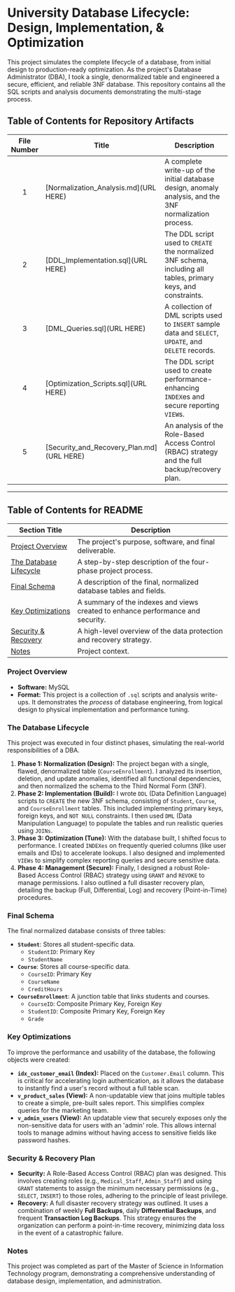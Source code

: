 # University Database Lifecycle: Design, Implementation, & Optimization

This project simulates the complete lifecycle of a database, from initial design to production-ready optimization. As the project's Database Administrator (DBA), I took a single, denormalized table and engineered a secure, efficient, and reliable 3NF database. This repository contains all the SQL scripts and analysis documents demonstrating the multi-stage process.

## Table of Contents for Repository Artifacts

| File Number | Title | Description |
| :---: | ----- | ----------- |
| 1 | [Normalization_Analysis.md](URL HERE) | A complete write-up of the initial database design, anomaly analysis, and the 3NF normalization process. |
| 2 | [DDL_Implementation.sql](URL HERE) | The DDL script used to `CREATE` the normalized 3NF schema, including all tables, primary keys, and constraints. |
| 3 | [DML_Queries.sql](URL HERE) | A collection of DML scripts used to `INSERT` sample data and `SELECT`, `UPDATE`, and `DELETE` records. |
| 4 | [Optimization_Scripts.sql](URL HERE) | The DDL script used to create performance-enhancing `INDEX`es and secure reporting `VIEW`s. |
| 5 | [Security_and_Recovery_Plan.md](URL HERE) | An analysis of the Role-Based Access Control (RBAC) strategy and the full backup/recovery plan. |

---

## Table of Contents for README

| Section Title | Description |
| ------------- | ----------- |
| [Project Overview](#project-overview) | The project's purpose, software, and final deliverable. |
| [The Database Lifecycle](#the-database-lifecycle) | A step-by-step description of the four-phase project process. |
| [Final Schema](#final-schema) | A description of the final, normalized database tables and fields. |
| [Key Optimizations](#key-optimizations) | A summary of the indexes and views created to enhance performance and security. |
| [Security & Recovery](#security--recovery-plan) | A high-level overview of the data protection and recovery strategy. |
| [Notes](#notes) | Project context. |

### Project Overview
* **Software:** MySQL
* **Format:** This project is a collection of `.sql` scripts and analysis write-ups. It demonstrates the *process* of database engineering, from logical design to physical
implementation and performance tuning.

### The Database Lifecycle
This project was executed in four distinct phases, simulating the real-world responsibilities of a DBA.

1.  **Phase 1: Normalization (Design):** The project began with a single, flawed, denormalized table (`CourseEnrollment`). I analyzed its insertion, deletion, and update
anomalies, identified all functional dependencies, and then normalized the schema to the Third Normal Form (3NF).
2.  **Phase 2: Implementation (Build):** I wrote `DDL` (Data Definition Language) scripts to `CREATE` the new 3NF schema, consisting of `Student`, `Course`, and
 `CourseEnrollment` tables. This included implementing primary keys, foreign keys, and `NOT NULL` constraints. I then used `DML` (Data Manipulation Language) to populate the
tables and run realistic queries using `JOINs`.
3.  **Phase 3: Optimization (Tune):** With the database built, I shifted focus to performance. I created `INDEXes` on frequently queried columns (like user emails and IDs) to
 accelerate lookups. I also designed and implemented `VIEWs` to simplify complex reporting queries and secure sensitive data.
4.  **Phase 4: Management (Secure):** Finally, I designed a robust Role-Based Access Control (RBAC) strategy using `GRANT` and `REVOKE` to manage permissions. I also outlined
a full disaster recovery plan, detailing the backup (Full, Differential, Log) and recovery (Point-in-Time) procedures.

### Final Schema
The final normalized database consists of three tables:
* **`Student`**: Stores all student-specific data.
    * `StudentID`: Primary Key
    * `StudentName`
* **`Course`**: Stores all course-specific data.
    * `CourseID`: Primary Key
    * `CourseName`
    * `CreditHours`
* **`CourseEnrollment`**: A junction table that links students and courses.
    * `CourseID`: Composite Primary Key, Foreign Key
    * `StudentID`: Composite Primary Key, Foreign Key
    * `Grade`

### Key Optimizations
To improve the performance and usability of the database, the following objects were created:
* **`idx_customer_email` (Index):** Placed on the `Customer.Email` column. This is critical for accelerating login authentication, as it allows the database to instantly find a user's record without a full table scan.
* **`v_product_sales` (View):** A non-updatable view that joins multiple tables to create a simple, pre-built sales report. This simplifies complex queries for the marketing team.
* **`v_admin_users` (View):** An updatable view that securely exposes only the non-sensitive data for users with an 'admin' role. This allows internal tools to manage admins without having access to sensitive fields like password hashes.

### Security & Recovery Plan

* **Security:** A Role-Based Access Control (RBAC) plan was designed. This involves creating roles (e.g., `Medical_Staff`, `Admin_Staff`) and using `GRANT` statements to assign the minimum necessary permissions (e.g., `SELECT`, `INSERT`) to those roles, adhering to the principle of least privilege.
* **Recovery:** A full disaster recovery strategy was outlined. It uses a combination of weekly **Full Backups**, daily **Differential Backups**, and frequent **Transaction Log Backups**. This strategy ensures the organization can perform a point-in-time recovery, minimizing data loss in the event of a catastrophic failure.

### Notes
This project was completed as part of the Master of Science in Information Technology program, demonstrating a comprehensive understanding of database design, implementation, and administration.
